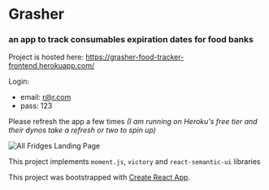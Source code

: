 # Grasher
### an app to track consumables expiration dates for food banks

Project is hosted here:
https://grasher-food-tracker-frontend.herokuapp.com/

Login: 
  - email:  r@r.com
  - pass:   123

Please refresh the app a few times *(I am running on Heroku's free tier and their dynos take a refresh or two to spin up)*

![All Fridges Landing Page](https://live.staticflickr.com/65535/49632722683_20e6465bb6_h.jpg)

This project implements `moment.js`, `victory` and `react-semantic-ui` libraries

This project was bootstrapped with [Create React App](https://github.com/facebook/create-react-app).
